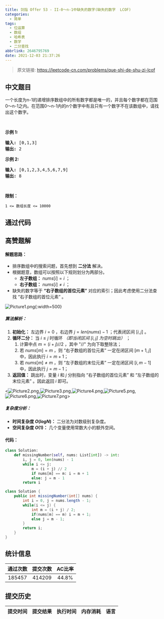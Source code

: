 ```yaml
---
title: 剑指 Offer 53 - II-0～n-1中缺失的数字(缺失的数字  LCOF)
categories:
  - 简单
tags:
  - 位运算
  - 数组
  - 哈希表
  - 数学
  - 二分查找
abbrlink: 2646795769
date: 2021-12-03 21:37:26
---
```


> 原文链接: https://leetcode-cn.com/problems/que-shi-de-shu-zi-lcof




## 中文题目
<div><p>一个长度为n-1的递增排序数组中的所有数字都是唯一的，并且每个数字都在范围0～n-1之内。在范围0～n-1内的n个数字中有且只有一个数字不在该数组中，请找出这个数字。</p>

<p>&nbsp;</p>

<p><strong>示例 1:</strong></p>

<pre><strong>输入:</strong> [0,1,3]
<strong>输出:</strong> 2
</pre>

<p><strong>示例&nbsp;2:</strong></p>

<pre><strong>输入:</strong> [0,1,2,3,4,5,6,7,9]
<strong>输出:</strong> 8</pre>

<p>&nbsp;</p>

<p><strong>限制：</strong></p>

<p><code>1 &lt;= 数组长度 &lt;= 10000</code></p>
</div>

## 通过代码
<RecoDemo>
</RecoDemo>


## 高赞题解
#### 解题思路：

- 排序数组中的搜索问题，首先想到 **二分法** 解决。
- 根据题意，数组可以按照以下规则划分为两部分。
  - **左子数组：** $nums[i] = i$ ；
  - **右子数组：** $nums[i] \ne i$ ；
- 缺失的数字等于 **“右子数组的首位元素”** 对应的索引；因此考虑使用二分法查找 “右子数组的首位元素” 。

![Picture1.png](../images/que-shi-de-shu-zi-lcof-0.png){:width=500}

##### 算法解析：

1. **初始化：** 左边界 $i = 0$ ，右边界 $j = len(nums) - 1$ ；代表闭区间 $[i, j]$ 。
2. **循环二分：** 当 $i \leq j$ 时循环 *（即当闭区间 $[i, j]$ 为空时跳出）* ；
   1. 计算中点 $m = (i + j) // 2$ ，其中 "$//$" 为向下取整除法；
   2. 若 $nums[m] = m$ ，则 “右子数组的首位元素” 一定在闭区间 $[m + 1, j]$ 中，因此执行 $i = m + 1$；
   3. 若 $nums[m] \ne m$ ，则 “左子数组的末位元素” 一定在闭区间 $[i, m - 1]$ 中，因此执行 $j = m - 1$；
3. **返回值：** 跳出时，变量 $i$ 和 $j$ 分别指向 “右子数组的首位元素” 和 “左子数组的末位元素” 。因此返回 $i$ 即可。

<![Picture2.png](../images/que-shi-de-shu-zi-lcof-1.png),![Picture3.png](../images/que-shi-de-shu-zi-lcof-2.png),![Picture4.png](../images/que-shi-de-shu-zi-lcof-3.png),![Picture5.png](../images/que-shi-de-shu-zi-lcof-4.png),![Picture6.png](../images/que-shi-de-shu-zi-lcof-5.png),![Picture7.png](../images/que-shi-de-shu-zi-lcof-6.png)>

##### 复杂度分析：

- **时间复杂度 $O(log N)$：** 二分法为对数级别复杂度。
- **空间复杂度 $O(1)$：** 几个变量使用常数大小的额外空间。

#### 代码：

```Python []
class Solution:
    def missingNumber(self, nums: List[int]) -> int:
        i, j = 0, len(nums) - 1
        while i <= j:
            m = (i + j) // 2
            if nums[m] == m: i = m + 1
            else: j = m - 1
        return i
```

```Java []
class Solution {
    public int missingNumber(int[] nums) {
        int i = 0, j = nums.length - 1;
        while(i <= j) {
            int m = (i + j) / 2;
            if(nums[m] == m) i = m + 1;
            else j = m - 1;
        }
        return i;
    }
}
```

## 统计信息
| 通过次数 | 提交次数 | AC比率 |
| :------: | :------: | :------: |
|    185457    |    414209    |   44.8%   |

## 提交历史
| 提交时间 | 提交结果 | 执行时间 |  内存消耗  | 语言 |
| :------: | :------: | :------: | :--------: | :--------: |
